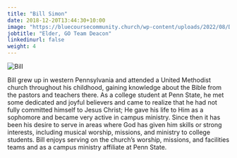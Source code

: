 ```yaml
---
title: "Bill Simon"
date: 2018-12-20T13:44:30+10:00
image: "https://bluecoursecommunity.church/wp-content/uploads/2022/08/DH1_9576-e1661651958519-225x300.jpg"
jobtitle: "Elder, GO Team Deacon"
linkedinurl: false
weight: 4
---
```


![Bill](https://bluecoursecommunity.church/wp-content/uploads/2022/08/DH1_9576-e1661651958519-225x300.jpg)

Bill grew up in western Pennsylvania and attended a United Methodist church throughout his childhood, gaining knowledge about the Bible from the pastors and teachers there. As a college student at Penn State, he met some dedicated and joyful believers and came to realize that he had not fully committed himself to Jesus Christ; He gave his life to Him as a sophomore and became very active in campus ministry. Since then it has been his desire to serve in areas where God has given him skills or strong interests, including musical worship, missions, and ministry to college students. Bill enjoys serving on the church’s worship, missions, and facilities teams and as a campus ministry affiliate at Penn State.